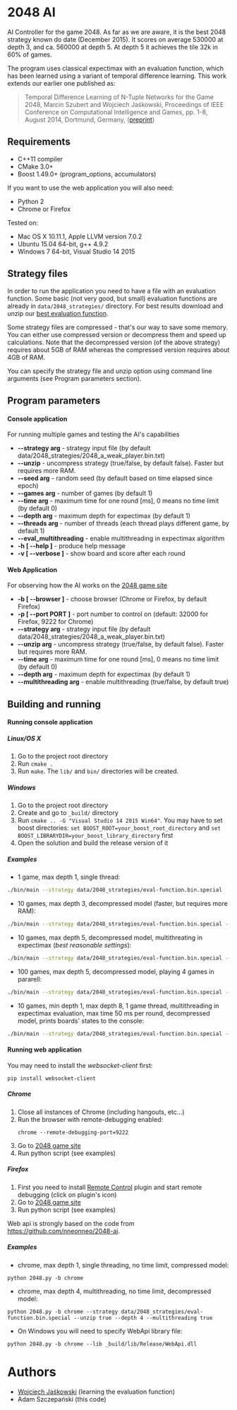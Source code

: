 # 2048 AI #

AI Controller for the game 2048. As far as we are aware, it is the best 2048 strategy known do date (December 2015). It scores on average 530000 at depth 3, and ca. 560000 at depth 5. At depth 5 it achieves the tile 32k in 60% of games. 

The program uses classical expectimax with an evaluation function, which has been learned using a variant of temporal difference learning. This work extends our earlier one published as:

> Temporal Difference Learning of N-Tuple Networks for the Game 2048, Marcin Szubert and Wojciech Jaśkowski, Proceedings of IEEE Conference on Computational Intelligence and Games, pp. 1-8, August 2014, Dortmund, Germany, ([preprint](http://www.cs.put.poznan.pl/mszubert/pub/szubert2014cig.pdf "preprint"))

## Requirements ##

* C++11 compiler
* CMake 3.0+
* Boost 1.49.0+ (program_options, accumulators)

If you want to use the web application you will also need:

* Python 2
* Chrome or Firefox

Tested on:

* Mac OS X 10.11.1, Apple LLVM version 7.0.2
* Ubuntu 15.04 64-bit, g++ 4.9.2
* Windows 7 64-bit, Visual Studio 14 2015

## Strategy files ##

In order to run the application you need to have a file with an evaluation function. Some basic (not very good, but small) evaluation functions are already in ```data/2048_strategies/``` directory. For best results download and unzip our [best evaluation function](http://www.cs.put.poznan.pl/wjaskowski/pub/2048/eval-function.bin.special.zip).

Some strategy files are compressed - that's our way to save some memory. You can either use compressed version or decompress them and speed up calculations. Note that the decompressed version (of the above strategy) requires about 5GB of RAM whereas the compressed version requires about 4GB of RAM.

You can specify the strategy file and unzip option using command line arguments (see Program parameters section).

## Program parameters ##

#### Console application ####

For running multiple games and testing the AI's capabilities

+ **--strategy arg** - strategy input file (by default data/2048_strategies/2048_a_weak_player.bin.txt)
+ **--unzip** - uncompress strategy (true/false, by default false). Faster but requires more RAM.
+ **--seed arg** - random seed (by default based on time elapsed since epoch)
+ **--games arg** - number of games (by default 1)
+ **--time arg** - maximum time for one round [ms], 0 means no time limit (by default 0)
+ **--depth arg** - maximum depth for expectimax (by default 1)
+ **--threads arg** - number of threads (each thread plays different game, by default 1)
+ **--eval_multithreading** - enable multithreading in expectimax algorithm
+ **-h [ --help ]** - produce help message
+ **-v [ --verbose ]** - show board and score after each round

#### Web Application ####

For observing how the AI works on the [2048 game site](http://gabrielecirulli.github.io/2048/)

+ **-b [ --browser ]** - choose browser (Chrome or Firefox, by default Firefox)
+ **-p [ --port PORT ]** - port number to control on (default: 32000 for Firefox, 9222 for Chrome)
+ **--strategy arg** - strategy input file (by default data/2048_strategies/2048_a_weak_player.bin.txt)
+ **--unzip arg** - uncompress strategy (true/false, by default false). Faster but requires more RAM.
+ **--time arg** - maximum time for one round [ms], 0 means no time limit (by default 0)
+ **--depth arg** - maximum depth for expectimax (by default 1)
+ **--multithreading arg** - enable multithreading (true/false, by default true)

## Building and running ##

#### Running console application ####

##### Linux/OS X #####

1. Go to the project root directory
2. Run ```cmake .```
3. Run ```make```. The ```lib/``` and ```bin/``` directories will be created.

##### Windows #####

1. Go to the project root directory
2. Create and go to ```_build/``` directory
3. Run ```cmake .. -G "Visual Studio 14 2015 Win64"```. You may have to set boost directories: ```set BOOST_ROOT=your_boost_root_directory``` and ```set BOOST_LIBRARYDIR=your_boost_library_directory``` first
4. Open the solution and build the release version of it

##### Examples #####

* 1 game, max depth 1, single thread:
```bash
./bin/main --strategy data/2048_strategies/eval-function.bin.special
```
* 10 games, max depth 3, decompressed model (faster, but requires more RAM):
```bash
./bin/main --strategy data/2048_strategies/eval-function.bin.special --games 10 --depth 3 --unzip
```
* 10 games, max depth 5, decompressed model, multithreating in expectimax (*best reasonable settings*):
```bash
./bin/main --strategy data/2048_strategies/eval-function.bin.special --games 10 --depth 5 --unzip --eval_multithreading
```
* 100 games, max depth 5, decompressed model, playing 4 games in pararell:
```bash
./bin/main --strategy data/2048_strategies/eval-function.bin.special --games 100 --depth 5 --unzip --threads 4
```
* 10 games, min depth 1, max depth 8, 1 game thread, multithreading in expectimax evaluation, max time 50 ms per round, decompressed model, prints boards' states to the console:
```bash
./bin/main --strategy data/2048_strategies/eval-function.bin.special --games 10 --depth 8 --time 50 --eval_multithreading --unzip -v
```

#### Running web application ####

You may need to install the *websocket-client* first:
```
pip install websocket-client
```

##### Chrome #####

1. Close all instances of Chrome (including hangouts, etc...)
2. Run the browser with remote-debugging enabled:
    ```
    chrome --remote-debugging-port=9222
    ```
3. Go to [2048 game site](http://gabrielecirulli.github.io/2048/)
4. Run python script (see examples)

##### Firefox #####

1. First you need to install [Remote Control](https://addons.mozilla.org/pl/firefox/addon/remote-control/) plugin and start remote debugging (click on plugin's icon)
2. Go to [2048 game site](http://gabrielecirulli.github.io/2048/)
3. Run python script (see examples)

Web api is strongly based on the code from https://github.com/nneonneo/2048-ai.

##### Examples #####

* chrome, max depth 1, single threading, no time limit, compressed model:
```
python 2048.py -b chrome
```

* chrome, max depth 4, multithreading, no time limit, decompressed model:
```
python 2048.py -b chrome --strategy data/2048_strategies/eval-function.bin.special --unzip true --depth 4 --multithreading true
```

* On Windows you will need to specify WebApi library file:
```
python 2048.py -b chrome --lib _build/lib/Release/WebApi.dll
```

# Authors #
* [Wojciech Jaśkowski](www.cs.put.poznan.pl/wjaskowski) (learning the evaluation function)
* Adam Szczepański (this code)
